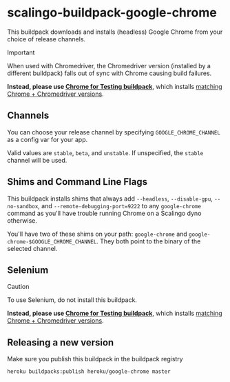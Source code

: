 # scalingo-buildpack-google-chrome

This buildpack downloads and installs (headless) Google Chrome from your choice
of release channels.

> [!IMPORTANT]
> When used with Chromedriver, the Chromedriver version (installed by a different buildpack) falls out of sync with Chrome causing build failures.
>
> **Instead, please use [Chrome for Testing buildpack](https://github.com/heroku/heroku-buildpack-chrome-for-testing)**, which installs  [matching Chrome + Chromedriver versions](https://googlechromelabs.github.io/chrome-for-testing/).

## Channels

You can choose your release channel by specifying `GOOGLE_CHROME_CHANNEL` as
a config var for your app.

Valid values are `stable`, `beta`, and `unstable`. If unspecified, the `stable`
channel will be used.

## Shims and Command Line Flags

This buildpack installs shims that always add `--headless`, `--disable-gpu`,
`--no-sandbox`, and `--remote-debugging-port=9222` to any `google-chrome`
command as you'll have trouble running Chrome on a Scalingo dyno otherwise.

You'll have two of these shims on your path: `google-chrome` and
`google-chrome-$GOOGLE_CHROME_CHANNEL`. They both point to the binary of
the selected channel.

## Selenium

> [!CAUTION]
> To use Selenium, do not install this buildpack.
>
> **Instead, please use [Chrome for Testing buildpack](https://github.com/heroku/heroku-buildpack-chrome-for-testing)**, which installs  [matching Chrome + Chromedriver versions](https://googlechromelabs.github.io/chrome-for-testing/).

## Releasing a new version

Make sure you publish this buildpack in the buildpack registry

`heroku buildpacks:publish heroku/google-chrome master`
